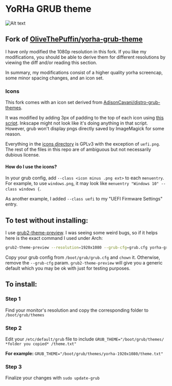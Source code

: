 # YoRHa GRUB theme

![Alt text](preview.png?raw=true "Preview")

## Fork of [OliveThePuffin/yorha-grub-theme](https://github.com/OliveThePuffin/yorha-grub-theme)

I have only modified the 1080p resolution in this fork. If you like my modifications, you should be able to derive them for different resolutions by viewing the diff and/or reading this section.

In summary, my modifications consist of a higher quality yorha screencap, some minor spacing changes, and an icon set.

### Icons

This fork comes with an icon set derived from [AdisonCavani/distro-grub-themes](https://github.com/AdisonCavani/distro-grub-themes/tree/master/assets/icons).

It was modified by adding 3px of padding to the top of each icon using [this script](./yorha-1920x1080/icons/conv.sh). Inkscape might not look like it's doing anything in that script. However, grub won't display pngs directly saved by ImageMagick for some reason.

Everything in the [icons directory](./yorha-1920x1080/icons) is GPLv3 with the exception of `uefi.png`. The rest of the files in this repo are of ambiguous but not necessarily dubious license.

#### How do I use the icons?

In your grub config, add `--class <icon minus .png ext>` to each `menuentry`. For example, to use `windows.png`, it may look like `menuentry "Windows 10" --class windows {`.

As another example, I added `--class uefi` to my "UEFI Firmware Settings" entry.

## To test without installing:

I use [grub2-theme-preview](https://github.com/hartwork/grub2-theme-preview). I was seeing some weird bugs, so if it helps here is the exact command I used under Arch:

```bash
grub2-theme-preview --resolution=1920x1080 --grub-cfg=grub.cfg yorha-grub-theme/yorha-1920x1080
```

Copy your grub config from `/boot/grub/grub.cfg` and `chown` it. Otherwise, remove the `--grub-cfg` param. `grub2-theme-preview` will give you a generic default which you may be ok with just for testing purposes.

## To install:

### Step 1
Find your monitor's resolution and copy the corresponding folder to `/boot/grub/themes`

### Step 2
Edit your `/etc/default/grub` file to include `GRUB_THEME="/boot/grub/themes/ *folder you copied* /theme.txt"`

**For example:** `GRUB_THEME="/boot/grub/themes/yorha-1920x1080/theme.txt"`

### Step 3
Finalize your changes with `sudo update-grub`
